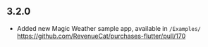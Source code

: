 ## 3.2.0
- Added new Magic Weather sample app, available in `/Examples/`
    https://github.com/RevenueCat/purchases-flutter/pull/170
